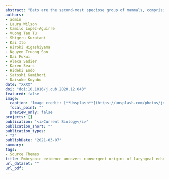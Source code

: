```yaml
---
abstract: "Bats are the second-most speciose group of mammals, comprising 20% of species diversity today. Their global explosion, representing one of the greatest adaptive radiations in mammalian history, is largely attributed to their ability of laryngeal echolocation and powered flight, which enabled them to conquer the night sky, a vast and hitherto unoccupied ecological niche. While there is consensus that powered flight evolved only once in the lineage, whether laryngeal echolocation has a single origin in bats or evolved multiple times independently remains disputed. Here, we present developmental evidence in support of laryngeal echolocation having multiple origins in bats. This is consistent with a non-echolocating bat ancestor and independent gain of echolocation in Yinpterochiroptera and Yangochiroptera, as well as the gain of primitive echolocation in the bat ancestor, followed by convergent evolution of laryngeal echolocation in Yinpterochiroptera and Yangochiroptera, with loss of primitive echolocation in pteropodids. Our comparative embryological investigations found that there is no developmental difference in the hearing apparatus between non-laryngeal echolocating bats (pteropodids) and terrestrial non-bat mammals. In contrast, the echolocation system is developed heterotopically and heterochronically in the two phylogenetically distant laryngeal echolocating bats (rhinolophoids and yangochiropterans), providing the first embryological evidence that the echolocation system evolved independently in these bats."
authors:
- admin
- Laura Wilson
- Camilo López-Aguirre
- Vuong Tan Tu
- Shigeru Kuratani
- Kai Ito
- Hiroki Higashiyama
- Nguyen Truong Son
- Dai Fukui
- Alexa Sadier
- Karen Sears
- Hideki Endo
- Satoshi Kamihori
- Daisuke Koyabu
date: "XXXX"
doi: "doi:10.1016/j.cub.2020.12.043"
featured: false
image:
  caption: 'Image credit: [**Unsplash**](https://unsplash.com/photos/jdD8gXaTZsc)'
  focal_point: ""
  preview_only: false
projects: []
publication: '<i>Current Biology</i>'
publication_short: ""
publication_types:
- "2"
publishDate: "2021-03-07"
summary:
tags:
- Source Themes
title: Embryonic evidence uncovers convergent origins of laryngeal echolocation in bats
url_dataset: ""
url_pdf: 
---
```

